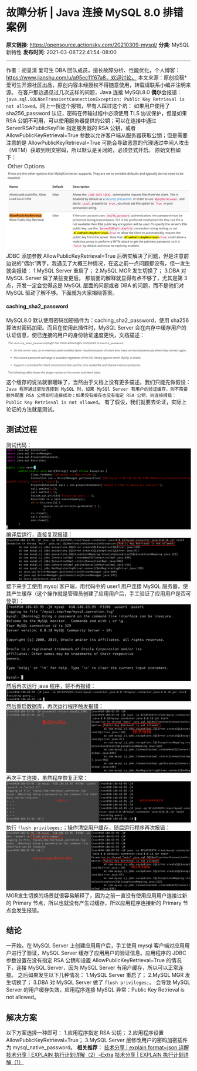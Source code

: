 # 故障分析 | Java 连接 MySQL 8.0 排错案例

**原文链接**: https://opensource.actionsky.com/20210309-mysql/
**分类**: MySQL 新特性
**发布时间**: 2021-03-08T22:41:54-08:00

---

作者：胡呈清
爱可生 DBA 团队成员，擅长故障分析、性能优化，个人博客：https://www.jianshu.com/u/a95ec11f67a8，欢迎讨论。
本文来源：原创投稿*爱可生开源社区出品，原创内容未经授权不得随意使用，转载请联系小编并注明来源。
在客户那边遇见过几次这样的问题，Java 连接 MySQL8.0 **偶尔**会报错：`java.sql.SQLNonTransientConnectionException: Public Key Retrieval is not allowed`。网上一搜这个报错，早有人踩过这个坑：
如果用户使用了 sha256_password 认证，密码在传输过程中必须使用 TLS 协议保护，但是如果 RSA 公钥不可用，可以使用服务器提供的公钥；可以在连接中通过 ServerRSAPublicKeyFile 指定服务器的 RSA 公钥，或者 AllowPublicKeyRetrieval=True 参数以允许客户端从服务器获取公钥；但是需要注意的是 AllowPublicKeyRetrieval=True 可能会导致恶意的代理通过中间人攻击（MITM）获取到明文密码，所以默认是关闭的，必须显式开启。
原始文档如下：
![](.img/e537a0d6.png)											
JDBC 添加参数 AllowPublicKeyRetrieval=True 后确实解决了问题，但是注意前边说的“偶尔”两字，我遇见了大概三种情况，在这之前一点问题都没有，但一发生就会报错：
1.MySQL Server 重启了；
2.MySQL MGR 发生切换了；
3.DBA 对 MySQL Server 做了某些变更后。
那前面的解释就显得有点不够了，尤其是第 3 点，开发一定会觉得这是 MySQL 层面的问题或者 DBA 的问题，而不是他们对 MySQL 驱动了解不够。下面就为大家揭晓答案。
#### caching_sha2_password
MySQL8.0 默认使用密码加密插件为：caching_sha2_password，使用 sha256 算法对密码加密。而且在使用此插件时，MySQL Server 会在内存中缓存用户的认证信息，使已连接的用户的身份验证速度更快，文档描述：
![](.img/a4d3bce7.png)											
这个缓存的说法就很暧昧了，当然由于文档上没有更多描述，我们只能先做假设：`Java 程序通过驱动连接到 MySQL 时，如果 MySQl Server 有用户的验证缓存，则不需要额外配置 RSA 公钥即可连接成功；如果没有缓存也没有指定 RSA 公钥，则连接报错：Public Key Retrieval is not allowed`。
有了假设，我们就要去论证，实际上论证的方法就是测试。
## 测试过程
测试代码：
![](.img/0c249d86.png)											
编译后运行，直接复现报错：
![](.img/79140216.png)											
接下来手工使用 mysql 客户端，用代码中的 user1 用户连接 MySQL 服务器，使其产生缓存（这个操作就是管理员创建了应用用户后，手工验证了应用用户是否可登录）：
![](.img/35a3a70b.png)											
然后再次运行 java 程序，将不再报错：
![](.img/b0cd33cb.png)											
然后重启数据库，再次运行程序触发报错：
![](.img/ff139ce3.png)											
再次手工连接，虽然程序恢复正常：
![](.img/d68de955.png)											
执行 `flush privileges;`；操作清空用户缓存，随后运行程序再次报错：
![](.img/2ef78c2c.png)											
MGR发生切换的场景就很容易解释了，因为之前一直没有使用应用用户连接过新的 Primary 节点，所以也就没有产生过缓存，所以应用程序连接新的 Primary 节点会发生报错。
## 结论
一开始，在 MySQL Server 上创建应用用户后，手工使用 mysql 客户端对应用用户进行了验证，MySQL Server 缓存了应用用户的验证信息。应用程序的 JDBC 参数设置在没有指定 RSA 公钥和设置 AllowPublicKeyRetrieval=True 的情况下，连接 MySQL Server，因为 MySQL Server 有用户缓存，所以可以正常连接。
之后如果发生以下几种情况：
1.MySQL Server 重启了；
2.MySQL MGR 发生切换了；
3.DBA 对 MySQL Server 做了 `flush privileges;`。
会导致 MySQL Server 的用户缓存失效，应用程序连接 MySQL 异常：Public Key Retrieval is not allowed。
## 解决方案
以下方案选择一种即可：
1.应用程序指定 RSA 公钥；
2.应用程序设置 AllowPublicKeyRetrieval=True；
3.MySQL Server 层修改用户的密码加密插件为 mysql_native_password。
**相关推荐：**
[技术分享 | explain format=json 详解](https://opensource.actionsky.com/20210301-explain/)
[技术分享 | EXPLAIN 执行计划详解（2）&#8211;Extra](https://opensource.actionsky.com/20210208-explain/)
[技术分享 | EXPLAIN 执行计划详解（1）](https://opensource.actionsky.com/20210202-explain/)